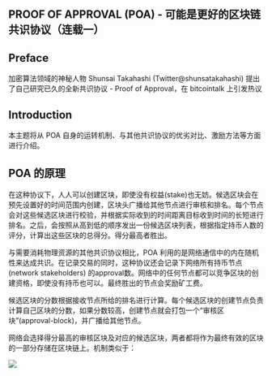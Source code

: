 ## PROOF OF APPROVAL (POA) - 可能是更好的区块链共识协议（连载一）

## Preface
加密算法领域的神秘人物 Shunsai Takahashi (Twitter@shunsatakahashi) 提出了自己研究已久的全新共识协议 - Proof of Approval，在 bitcointalk 上引发热议

## Introduction
本主题将从 POA 自身的运转机制、与其他共识协议的优劣对比、激励方法等方面进行介绍。

## POA 的原理
在这种协议下，人人可以创建区块，即使没有权益(stake)也无妨。候选区块会在预先设置好的时间范围内创建，区块头广播给其他节点进行审核和排名。每个节点会对这些候选区块进行校验，并根据实际收到的时间距离目标收到时间的长短进行排名。之后，会按照从高到低的顺序发出一份候选区块列表，根据指定持币人数的评分，计算出这些区块的总得分。得分最高者胜出。


与需要消耗物理资源的其他共识协议相比，POA 利用的是网络通信中的内在随机性来达成共识。在记录交易的同时，这种协议还会记录下网络所有持币节点 (network stakeholders) 的approval数。网络中的任何节点都可以竞争区块的创建资格，即使没有持币也可以。最终胜出的节点会奖励矿工费。

候选区块的分数根据接收节点所给的排名进行计算。每个候选区块的创建节点负责计算自己区块的分数，如果分数较高，创建节点就会打包一个“审核区块”(approval-block)，并广播给其他节点。


网络会选择得分最高的审核区块及对应的候选区块，两者都将作为最终有效的区块的一部分存储在区块链上。机制类似于：

![](https://i.imgur.com/S4i4uRz.png)